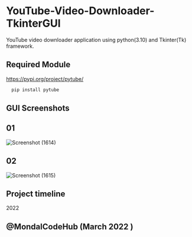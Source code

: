 # YouTube-Video-Downloader-TkinterGUI
 YouTube video downloader application using python(3.10) and Tkinter(Tk) framework.
## Required Module
https://pypi.org/project/pytube/
```bash
  pip install pytube
```
## GUI Screenshots
## 01
![Screenshot (1614)](https://user-images.githubusercontent.com/88100576/157159049-6450d1fb-1086-41d4-92e0-41540dea8e93.png)
## 02
![Screenshot (1615)](https://user-images.githubusercontent.com/88100576/157159264-26af3da4-d981-41b1-a885-de20f431f67d.png)

## Project timeline
2022 

## @MondalCodeHub (March 2022 )
